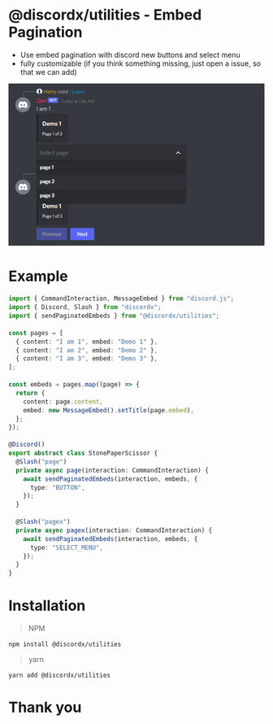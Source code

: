 # @discordx/utilities - Embed Pagination

- Use embed pagination with discord new buttons and select menu
- fully customizable (if you think something missing, just open a issue, so that we can add)

![discord embed pagination](./images/discord-embed-pagination.jpg)

# Example

```ts
import { CommandInteraction, MessageEmbed } from "discord.js";
import { Discord, Slash } from "discordx";
import { sendPaginatedEmbeds } from "@discordx/utilities";

const pages = [
  { content: "I am 1", embed: "Demo 1" },
  { content: "I am 2", embed: "Demo 2" },
  { content: "I am 3", embed: "Demo 3" },
];

const embeds = pages.map((page) => {
  return {
    content: page.content,
    embed: new MessageEmbed().setTitle(page.embed),
  };
});

@Discord()
export abstract class StonePaperScissor {
  @Slash("page")
  private async page(interaction: CommandInteraction) {
    await sendPaginatedEmbeds(interaction, embeds, {
      type: "BUTTON",
    });
  }

  @Slash("pagex")
  private async pagex(interaction: CommandInteraction) {
    await sendPaginatedEmbeds(interaction, embeds, {
      type: "SELECT_MENU",
    });
  }
}
```

# Installation

> NPM

```
npm install @discordx/utilities
```

> yarn

```
yarn add @discordx/utilities
```

# Thank you
